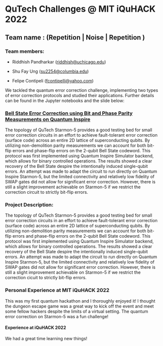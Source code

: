 # QuTech Challenges @ MIT iQuHACK 2022

## Team name : (Repetition | Noise | Repetition )
### Team members:

- Riddhish Pandharkar (riddhish@uchicago.edu)

- Shu Fay Ung (su2254@columbia.edu)

- Felipe Contipeli (fcontipelli@yahoo.com)

We tackled the quantum error correction challenge, implementing two types of error correction protocols and studied their applications. Further details can be found in the Jupyter notebooks and the slide below:

### [Bell State Error Correction using Bit and Phase Parity Measurements on Quantum Inspire](https://docs.google.com/presentation/d/1BjQZ4FdOawBjyyVN9BrFC0tuB74vr10o4pnSqJilGpQ/edit?usp=sharing)
The topology of QuTech Starmon-5 provides a good testing bed for small error correction circuits in an effort to achieve fault-tolerant error correction (surface code) across an entire 2D lattice of superconducting qubits. By utilizing non-demolition parity measurements we can account for both bit-flip errors and phase-flip errors on the 2-qubit Bell State codeword. This protocol was first implemented using Quantum Inspire Simulator backend, which allows for binary controlled operations. The results showed a clear recovery of the Bell State despire the intentionally induced single-qubit errors. An attempt was made to adapt the circuit to run directly on Quantum Inspire Starmon-5, but the limited connectivity and relatively low fidelity of SWAP gates did not allow for significant error correction. However, there is still a slight improvement achievable on Starmon-5 if we restrict the correction circuit to strictly bit-flip errors.

### Project Description:

The topology of QuTech Starmon-5 provides a good testing bed for small error correction circuits in an effort to achieve fault-tolerant error correction (surface code) across an entire 2D lattice of superconducting qubits. By utilizing non-demolition parity measurements we can account for both bit-flip errors and phase-flip errors on the 2-qubit Bell State codeword. This protocol was first implemented using Quantum Inspire Simulator backend, which allows for binary controlled operations. The results showed a clear recovery of the Bell State despire the intentionally induced single-qubit errors. An attempt was made to adapt the circuit to run directly on Quantum Inspire Starmon-5, but the limited connectivity and relatively low fidelity of SWAP gates did not allow for significant error correction. However, there is still a slight improvement achievable on Starmon-5 if we restrict the correction cicuit to strictly bit-flip errors.

### Personal Experience at MIT iQuHACK 2022

This was my first quantum hackathon and I thoroughly enjoyed it! I thought the dungeon escape game was a great way to kick off the event and meet some fellow hackers despite the limits of a virtual setting. The quantum error correction on Starmon-5 was a fun challenge!

#### Experience at iQuHACK 2022
We had a great time learning new things!
